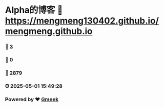 # Alpha的博客 :link: https://mengmeng130402.github.io/mengmeng.github.io 
### :page_facing_up: [3](https://mengmeng130402.github.io/mengmeng.github.io/tag.html) 
### :speech_balloon: 0 
### :hibiscus: 2879 
### :alarm_clock: 2025-05-01 15:49:28 
### Powered by :heart: [Gmeek](https://github.com/Meekdai/Gmeek)

